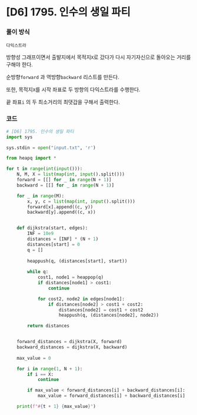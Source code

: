 # [D6] 1795. 인수의 생일 파티

### 풀이 방식

`다익스트라`

방향성 그래프이면서 출발지에서 목적지`X`로 갔다가 다시 자기자신으로 돌아오는 거리를 구해야 한다.

순방향`forward` 과 역방향`backward` 리스트를 만든다.

또한, 목적지`X`를 시작 좌표로 두 방향의 다익스트라를 수행한다.

끝 좌표`i` 의 두 최소거리의 최댓갑을 구해서 출력한다.

### 코드

```python
# [D6] 1795. 인수의 생일 파티
import sys

sys.stdin = open("input.txt", 'r')

from heapq import *

for t in range(int(input())):
	N, M, X = list(map(int, input().split()))
	forward = [[] for _ in range(N + 1)]
	backward = [[] for _ in range(N + 1)]

	for _ in range(M):
		x, y, c = list(map(int, input().split()))
		forward[x].append((c, y))
		backward[y].append((c, x))


	def dijkstra(start, edges):
		INF = 10e9
		distances = [INF] * (N + 1)
		distances[start] = 0
		q = []
		
        heappush(q, (distances[start], start))
        
		while q:
			cost1, node1 = heappop(q)
			if distances[node1] > cost1:
				continue

			for cost2, node2 in edges[node1]:
				if distances[node2] > cost1 + cost2:
					distances[node2] = cost1 + cost2
					heappush(q, (distances[node2], node2))

		return distances


	forward_distances = dijkstra(X, forward)
	backward_distances = dijkstra(X, backward)
    
	max_value = 0

	for i in range(1, N + 1):
		if i == X:
			continue

		if max_value < forward_distances[i] + backward_distances[i]:
			max_value = forward_distances[i] + backward_distances[i]

	print(f"#{t + 1} {max_value}")

```

